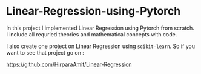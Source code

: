 # Linear-Regression-using-Pytorch

In this project I implemented Linear Regression using Pytorch from scratch. I include all requried theories and mathematical concepts with code.

I also create one project on Linear Regression using `scikit-learn`. So if you want to see that project go on :

https://github.com/HirparaAmit/Linear-Regression
